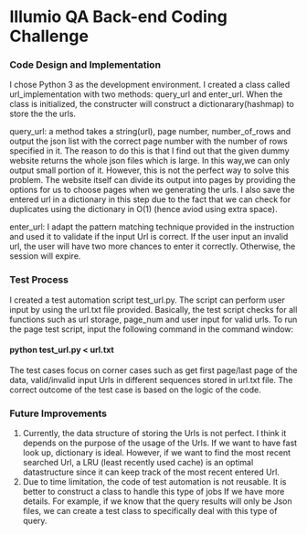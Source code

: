 # Illumio QA Back-end Coding Challenge

### Code Design and Implementation 

I chose Python 3 as the development environment. I created a class called url_implementation with two methods: query_url and enter_url. When the class is initialized, the constructer will construct a dictionarary(hashmap) to store the the urls.

query_url: a method takes a string(url), page number, number_of_rows and output the json list with the correct page number with the number of rows specified in it. The reason to do this is that I find out that the given dummy website returns the whole json files which is large. In this way,we can only output small portion of it. However, this is not the perfect way to solve this problem. The website itself can divide its output into pages by providing the options for us to choose pages when we generating the urls. I also save the entered url in a dictionary in this step due to the fact that we can check for duplicates using the dictionary in O(1) (hence aviod using extra space).

enter_url: I adapt the pattern matching technique provided in the instruction and used it to validate if the input Url is correct. If the user input an invalid url, the user will have two more chances to enter it correctly. Otherwise, the session will expire. 

### Test Process
I created a test automation script test_url.py. The script can perform user input by using the url.txt file provided. Basically, the test script checks for all functions such as url storage, page_num and user input for valid urls.
To run the page test script, input the following command in the command window:
#### python test_url.py < url.txt ####
The test cases focus on corner cases such as get first page/last page of the data, valid/invalid input Urls in different sequences stored in url.txt file. The correct outcome of the test case is based on the logic of the code. 

### Future Improvements 
1. Currently, the data structure of storing the Urls is not perfect. I think it depends on the purpose of the usage of the Urls. If we want to have fast look up, dictionary is ideal. However, if we want to find the most recent searched Url, a LRU (least recently used cache) is an optimal datastructure since it can keep track of the most recent entered Url.
2. Due to time limitation, the code of test automation is not reusable. It is better to construct a class to handle this type of jobs If we have more details. For example, if we know that the query results will only be Json files, we can create a test class to specifically deal with this type of query. 

